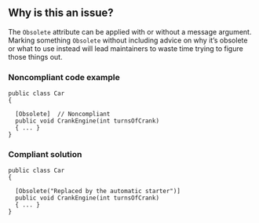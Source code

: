 ## Why is this an issue?
 
The `Obsolete` attribute can be applied with or without a message argument. Marking something `Obsolete` without including advice on why it’s obsolete or what to use instead will lead maintainers to waste time trying to figure those things out.
 
### Noncompliant code example

    public class Car
    {
    
      [Obsolete]  // Noncompliant
      public void CrankEngine(int turnsOfCrank)
      { ... }
    }

### Compliant solution

    public class Car
    {
    
      [Obsolete("Replaced by the automatic starter")]
      public void CrankEngine(int turnsOfCrank)
      { ... }
    }